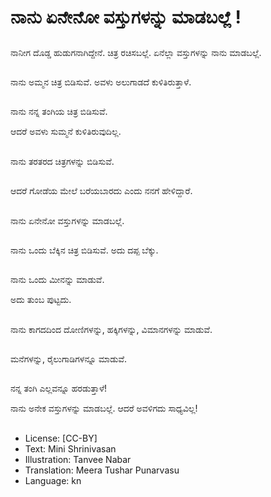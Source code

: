 # ನಾನು ಏನೇನೋ ವಸ್ತುಗಳನ್ನು ಮಾಡಬಲ್ಲೆ !

##
ನಾನೀಗ ದೊಡ್ಡ ಹುಡುಗನಾಗಿದ್ದೇನೆ.
ಚಿತ್ರ ರಚಿಸಬಲ್ಲೆ. ಏನೆಲ್ಲಾ ವಸ್ತುಗಳನ್ನು ನಾನು ಮಾಡಬಲ್ಲೆ.

##
ನಾನು ಅಮ್ಮನ ಚಿತ್ರ ಬಿಡಿಸುವೆ.
ಅವಳು ಅಲುಗಾಡದೆ ಕುಳಿತಿರುತ್ತಾಳೆ.

##
ನಾನು ನನ್ನ ತಂಗಿಯ ಚಿತ್ರ ಬಿಡಿಸುವೆ.

ಆದರೆ ಅವಳು ಸುಮ್ಮನೆ ಕುಳಿತಿರುವುದಿಲ್ಲ.

##
ನಾನು ತರತರದ ಚಿತ್ರಗಳನ್ನು ಬಿಡಿಸುವೆ.

##
ಆದರೆ ಗೋಡೆಯ ಮೇಲೆ ಬರೆಯಬಾರದು ಎಂದು ನನಗೆ ಹೇಳಿದ್ದಾರೆ.

##
ನಾನು ಏನೇನೋ ವಸ್ತುಗಳನ್ನು ಮಾಡಬಲ್ಲೆ.

##
ನಾನು ಒಂದು ಬೆಕ್ಕಿನ ಚಿತ್ರ ಬಿಡಿಸುವೆ.
ಅದು ದಪ್ಪ ಬೆಕ್ಕು.

##
ನಾನು ಒಂದು ಮೀನನ್ನು ಮಾಡುವೆ.

ಅದು ತುಂಬ ಪುಟ್ಟದು.

##
ನಾನು ಕಾಗದದಿಂದ ದೋಣಿಗಳನ್ನು, ಹಕ್ಕಿಗಳನ್ನು, ವಿಮಾನಗಳನ್ನು ಮಾಡುವೆ.

##
ಮನೆಗಳನ್ನು, ರೈಲುಗಾಡಿಗಳನ್ನೂ ಮಾಡುವೆ.

##
ನನ್ನ ತಂಗಿ ಎಲ್ಲವನ್ನೂ ಹರಡುತ್ತಾಳೆ! 

ನಾನು ಅನೇಕ ವಸ್ತುಗಳನ್ನು ಮಾಡಬಲ್ಲೆ. ಆದರೆ ಅವಳಿಗದು ಸಾಧ್ಯವಿಲ್ಲ!

##
* License: [CC-BY]
* Text: Mini Shrinivasan
* Illustration: Tanvee Nabar
* Translation: Meera Tushar Punarvasu
* Language: kn
